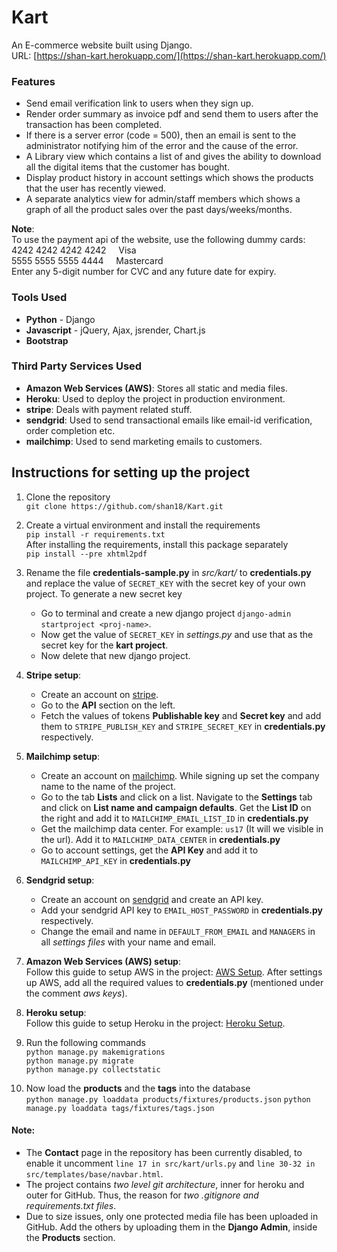 # Kart

An E-commerce website built using Django.  
URL: [https://shan-kart.herokuapp.com/](https://shan-kart.herokuapp.com/)

### Features

- Send email verification link to users when they sign up.
- Render order summary as invoice pdf and send them to users after the transaction has been completed.
- If there is a server error (code = 500), then an email is sent to the administrator notifying him of the error and the cause of the error.
- A Library view which contains a list of and gives the ability to download all the digital items that the customer has bought.
- Display product history in account settings which shows the products that the user has recently viewed.
- A separate analytics view for admin/staff members which shows a graph of all the product sales over the past days/weeks/months.

**Note**:  
To use the payment api of the website, use the following dummy cards:  
4242 4242 4242 4242&nbsp;&nbsp;&nbsp;&nbsp;&nbsp;Visa  
5555 5555 5555 4444&nbsp;&nbsp;&nbsp;&nbsp;&nbsp;Mastercard  
Enter any 5-digit number for CVC and any future date for expiry.

### Tools Used

- **Python** - Django
- **Javascript** - jQuery, Ajax, jsrender, Chart.js
- **Bootstrap**

### Third Party Services Used

- **Amazon Web Services (AWS)**: Stores all static and media files.
- **Heroku**: Used to deploy the project in production environment.
- **stripe**: Deals with payment related stuff.
- **sendgrid**: Used to send transactional emails like email-id verification, order completion etc.
- **mailchimp**: Used to send marketing emails to customers.

## Instructions for setting up the project

1. Clone the repository  
   `git clone https://github.com/shan18/Kart.git`

2. Create a virtual environment and install the requirements  
   `pip install -r requirements.txt`  
   After installing the requirements, install this package separately  
   `pip install --pre xhtml2pdf`

3. Rename the file **credentials-sample.py** in _src/kart/_ to **credentials.py** and replace the value of `SECRET_KEY` with the secret key of your own project. To generate a new secret key

   - Go to terminal and create a new django project `django-admin startproject <proj-name>`.
   - Now get the value of `SECRET_KEY` in _settings.py_ and use that as the secret key for the **kart project**.
   - Now delete that new django project.

4. **Stripe setup**:

   - Create an account on [stripe](https://stripe.com/).
   - Go to the **API** section on the left.
   - Fetch the values of tokens **Publishable key** and **Secret key** and add them to `STRIPE_PUBLISH_KEY` and `STRIPE_SECRET_KEY` in **credentials.py** respectively.

5. **Mailchimp setup**:

   - Create an account on [mailchimp](https://mailchimp.com/). While signing up set the company name to the name of the project.
   - Go to the tab **Lists** and click on a list. Navigate to the **Settings** tab and click on **List name and campaign defaults**. Get the **List ID** on the right and add it to `MAILCHIMP_EMAIL_LIST_ID` in **credentials.py**
   - Get the mailchimp data center. For example: `us17` (It will we visible in the url). Add it to `MAILCHIMP_DATA_CENTER` in **credentials.py**
   - Go to account settings, get the **API Key** and add it to `MAILCHIMP_API_KEY` in **credentials.py**

6. **Sendgrid setup**:

   - Create an account on [sendgrid](https://sendgrid.com/) and create an API key.
   - Add your sendgrid API key to `EMAIL_HOST_PASSWORD` in **credentials.py** respectively.
   - Change the email and name in `DEFAULT_FROM_EMAIL` and `MANAGERS` in all _settings files_ with your name and email.

7. **Amazon Web Services (AWS) setup**:  
   Follow this guide to setup AWS in the project: [AWS Setup](notes/aws_setup.md). After settings up AWS, add all the required values to **credentials.py** (mentioned under the comment _aws keys_).

8. **Heroku setup**:  
   Follow this guide to setup Heroku in the project: [Heroku Setup](notes/heroku_setup.md).

9. Run the following commands  
   `python manage.py makemigrations`  
   `python manage.py migrate`  
   `python manage.py collectstatic`

10. Now load the **products** and the **tags** into the database  
    `python manage.py loaddata products/fixtures/products.json`
    `python manage.py loaddata tags/fixtures/tags.json`

#### Note:

- The **Contact** page in the repository has been currently disabled, to enable it uncomment `line 17 in src/kart/urls.py` and `line 30-32 in src/templates/base/navbar.html`.
- The project contains _two level git architecture_, inner for heroku and outer for GitHub. Thus, the reason for _two .gitignore and requirements.txt files_.
- Due to size issues, only one protected media file has been uploaded in GitHub. Add the others by uploading them in the **Django Admin**, inside the **Products** section.
